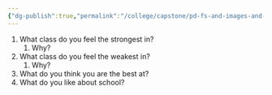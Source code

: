 ```yaml
---
{"dg-publish":true,"permalink":"/college/capstone/pd-fs-and-images-and-stuff/teaching-method-work-sheets/3-factor/assessing-childs-strengths/","tags":["3factormethod","capstone","worksheets","project"],"noteIcon":""}
---
```


1.  What class do you feel the strongest in?
	1. Why?
2. What class do you feel the weakest in?
	1. Why?
3. What do you think you are the best at?
4. What do you like about school?
